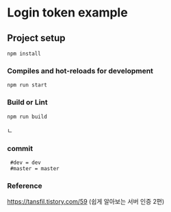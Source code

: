 #  Login token example



## Project setup
```
npm install
```

### Compiles and hot-reloads for development
```
npm run start
```

### Build or Lint
```
npm run build
```
ㄴ
### commit
```
 #dev = dev
 #master = master
```

### Reference

https://tansfil.tistory.com/59 (쉽게 알아보는 서버 인증 2편)
